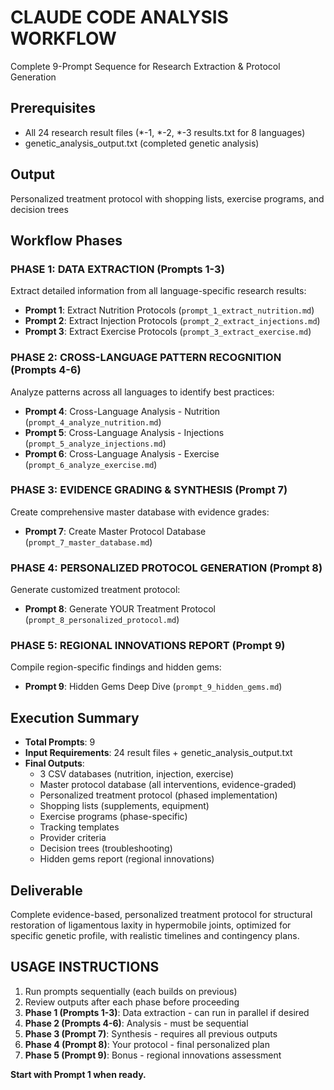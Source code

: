 # CLAUDE CODE ANALYSIS WORKFLOW
Complete 9-Prompt Sequence for Research Extraction & Protocol Generation

## Prerequisites
- All 24 research result files (*-1, *-2, *-3 results.txt for 8 languages)
- genetic_analysis_output.txt (completed genetic analysis)

## Output
Personalized treatment protocol with shopping lists, exercise programs, and decision trees

## Workflow Phases

### PHASE 1: DATA EXTRACTION (Prompts 1-3)
Extract detailed information from all language-specific research results:
- **Prompt 1**: Extract Nutrition Protocols (`prompt_1_extract_nutrition.md`)
- **Prompt 2**: Extract Injection Protocols (`prompt_2_extract_injections.md`)
- **Prompt 3**: Extract Exercise Protocols (`prompt_3_extract_exercise.md`)

### PHASE 2: CROSS-LANGUAGE PATTERN RECOGNITION (Prompts 4-6)
Analyze patterns across all languages to identify best practices:
- **Prompt 4**: Cross-Language Analysis - Nutrition (`prompt_4_analyze_nutrition.md`)
- **Prompt 5**: Cross-Language Analysis - Injections (`prompt_5_analyze_injections.md`)
- **Prompt 6**: Cross-Language Analysis - Exercise (`prompt_6_analyze_exercise.md`)

### PHASE 3: EVIDENCE GRADING & SYNTHESIS (Prompt 7)
Create comprehensive master database with evidence grades:
- **Prompt 7**: Create Master Protocol Database (`prompt_7_master_database.md`)

### PHASE 4: PERSONALIZED PROTOCOL GENERATION (Prompt 8)
Generate customized treatment protocol:
- **Prompt 8**: Generate YOUR Treatment Protocol (`prompt_8_personalized_protocol.md`)

### PHASE 5: REGIONAL INNOVATIONS REPORT (Prompt 9)
Compile region-specific findings and hidden gems:
- **Prompt 9**: Hidden Gems Deep Dive (`prompt_9_hidden_gems.md`)

## Execution Summary
- **Total Prompts**: 9
- **Input Requirements**: 24 result files + genetic_analysis_output.txt
- **Final Outputs**:
  - 3 CSV databases (nutrition, injection, exercise)
  - Master protocol database (all interventions, evidence-graded)
  - Personalized treatment protocol (phased implementation)
  - Shopping lists (supplements, equipment)
  - Exercise programs (phase-specific)
  - Tracking templates
  - Provider criteria
  - Decision trees (troubleshooting)
  - Hidden gems report (regional innovations)

## Deliverable
Complete evidence-based, personalized treatment protocol for structural restoration of ligamentous laxity in hypermobile joints, optimized for specific genetic profile, with realistic timelines and contingency plans.

## USAGE INSTRUCTIONS
1. Run prompts sequentially (each builds on previous)
2. Review outputs after each phase before proceeding
3. **Phase 1 (Prompts 1-3)**: Data extraction - can run in parallel if desired
4. **Phase 2 (Prompts 4-6)**: Analysis - must be sequential
5. **Phase 3 (Prompt 7)**: Synthesis - requires all previous outputs
6. **Phase 4 (Prompt 8)**: Your protocol - final personalized plan
7. **Phase 5 (Prompt 9)**: Bonus - regional innovations assessment

**Start with Prompt 1 when ready.**
